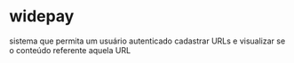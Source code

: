 # widepay
sistema que permita um usuário autenticado cadastrar URLs e visualizar se o conteúdo referente aquela URL
